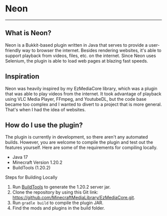 # Neon

-----
## What is Neon?
Neon is a Bukkit-based plugin written in Java that serves to provide a 
user-friendly way to browser the internet. Besides rendering websites, it's
able to support playback from videos, files, etc. on the internet. Since Neon
uses Selenium, the plugin is able to load web pages at blazing fast speeds.

## Inspiration
Neon was heavily inspired by my EzMediaCore library, which was a plugin that
was able to play videos from the internet. It took advantage of playback using
VLC Media Player, FFmpeg, and YoutubeDL, but the code base became too complex
and I wanted to divert to a project that is more general. That's when I had the
idea of websites.

## How do I use the plugin?
The plugin is currently in development, so there aren't any automated builds. 
However, you are welcome to compile the plugin and test out the features
yourself. Here are some of the requirements for compiling locally.

- Java 17
- Minecraft Version 1.20.2
- BuildTools (1.20.2)

Steps for Building Locally
1) Run [BuildTools](https://www.spigotmc.org/wiki/buildtools/) to generate the
   1.20.2 server jar.
2) Clone the repository by using this Git link: https://github.com/MinecraftMediaLibrary/EzMediaCore.git.
3) Run `gradle build` to compile the plugin JAR.
4) Find the mods and plugins in the build folder.